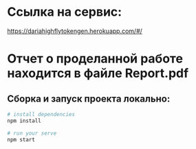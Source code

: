 # Ссылка на сервис:

https://dariahighflytokengen.herokuapp.com/#/

# Отчет о проделанной работе находится в файле Report.pdf

## Сборка и запуск проекта локально:

``` bash
# install dependencies
npm install

# run your serve
npm start
